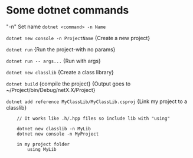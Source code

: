 # Some dotnet commands

"-n" Set name
`dotnet <command> -n Name`

`dotnet new console -n ProjectName`
{Create a new project}

`dotnet run`
{Run the project-with no params}

`dotnet run -- args...`
{Run with args}

`dotnet new classlib`
{Create a class library}

`dotnet build`
{compile the project}
{Output goes to ~/Project/bin/Debug/netX.X/Project}

`dotnet add reference MyClassLib/MyClassLib.csproj`
{Link my project to a classlib}
```
	// It works like .h/.hpp files so include lib with "using"

	dotnet new classlib -n MyLib
	dotnet new console -n MyProject

	in my project folder
		using MyLib

```